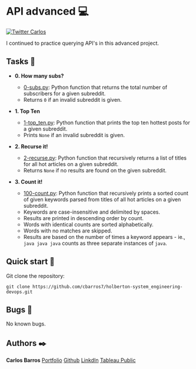 # API advanced :computer:

[![Twitter Carlos](https://img.shields.io/twitter/follow/cbarros27?label=CarlosBarros&style=social)](https://twitter.com/cbarros27)

I continued to practice querying API's in this advanced project.

## Tasks :page_with_curl:

- **0. How many subs?**

  - [0-subs.py](./0-subs.py): Python function that returns the total number of
    subscribers for a given subreddit.
  - Returns `0` if an invalid subreddit is given.

- **1. Top Ten**

  - [1-top_ten.py](./1-top_ten.py): Python function that prints the top ten
    hottest posts for a given subreddit.
  - Prints `None` if an invalid subreddit is given.

- **2. Recurse it!**

  - [2-recurse.py](./2-recurse.py): Python function that recursively returns a
    list of titles for all hot articles on a given subreddit.
  - Returns `None` if no results are found on the given subreddit.

- **3. Count it!**
  - [100-count.py](./100-count.py): Python function that recursively prints a
    sorted count of given keywords parsed from titles of all hot articles on a given
    subreddit.
  - Keywords are case-insensitive and delimited by spaces.
  - Results are printed in descending order by count.
  - Words with identical counts are sorted alphabetically.
  - Words with no matches are skipped.
  - Results are based on the number of times a keyword appears - ie.,
    `java java java` counts as three separate instances of `java`.

## Quick start :runner:

Git clone the repository:

```
git clone https://github.com/cbarros7/holberton-system_engineering-devops.git
```

## Bugs :loudspeaker:

No known bugs.

## Authors :black_nib:

**Carlos Barros** [Portfolio](https://carlosbarros.netlify.app/)
[Github](https://github.com/cbarros7)
[LinkdIn](https://www.linkedin.com/in/carlosbarros7/)
[Tableau Public](https://public.tableau.com/profile/carlos.barros#!/?newProfile=&activeTab=0)

